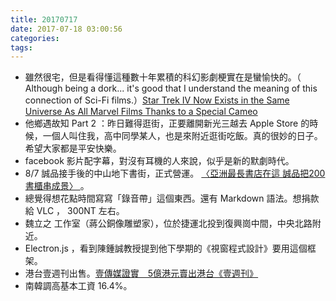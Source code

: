 ```yaml
---
title: 20170717
date: 2017-07-18 03:00:56
categories:
tags:
---
```


- 雖然很宅，但是看得懂這種數十年累積的科幻影劇梗實在是蠻愉快的。（ Although being a dork... it's good that I understand the meaning of this connection of Sci-Fi films.）[Star Trek IV Now Exists in the Same Universe As All Marvel Films Thanks to a Special Cameo](http://www.tor.com/2017/07/13/star-trek-iv-now-exists-in-the-same-universe-as-all-marvel-films-thanks-to-a-special-cameo/)
- 他鄉遇故知 Part 2 ：昨日難得逛街，正要離開新光三越去 Apple Store 的時候，一個人叫住我，高中同學某人，也是來附近逛街吃飯。真的很妙的日子。希望大家都是平安快樂。
- facebook 影片配字幕，對沒有耳機的人來說，似乎是新的默劇時代。
- 8/7 誠品接手後的中山地下書街，正式營運。 [〈亞洲最長書店在這 誠品把200書櫃串成景〉 ](http://m.cna.com.tw/news/afe/201707140397.aspx)。
- 總覺得想花點時間寫寫「錄音帶」這個東西。還有 Markdown 語法。想捐款給 VLC ， 300NT 左右。
- 魏立之 工作室（蔣公銅像雕塑家），位於捷運北投到復興崗中間，中央北路附近。
- Electron.js ，看到陳鍾誠教授提到他下學期的《視窗程式設計》要用這個框架。
- 港台壹週刊出售。[壹傳媒證實　5億港元賣出港台《壹週刊》](http://m.appledaily.com.tw/realtimenews/article/new/20170717/1162537/)
- 南韓調高基本工資 16.4%。
